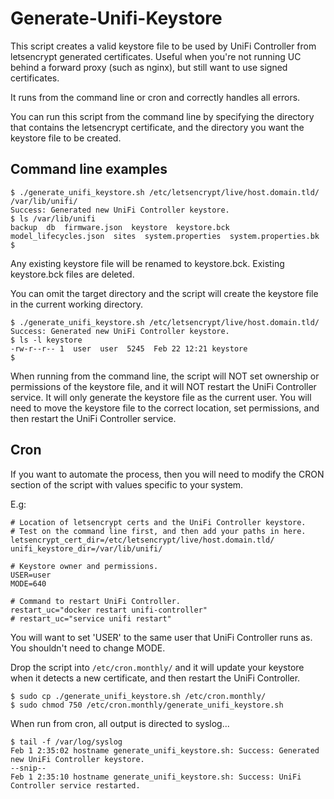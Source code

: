 # Generate-Unifi-Keystore
This script creates a valid keystore file to be used by UniFi Controller from letsencrypt generated certificates.
Useful when you're not running UC behind a forward proxy (such as nginx), but still want to use signed certificates.

It runs from the command line or cron and correctly handles all errors.

You can run this script from the command line by specifying the directory that contains the letsencrypt certificate,
and the directory you want the keystore file to be created.
 
## Command line examples
```
$ ./generate_unifi_keystore.sh /etc/letsencrypt/live/host.domain.tld/ /var/lib/unifi/
Success: Generated new UniFi Controller keystore.
$ ls /var/lib/unifi
backup	db  firmware.json  keystore  keystore.bck  model_lifecycles.json  sites  system.properties  system.properties.bk
$
```
Any existing keystore file will be renamed to keystore.bck. Existing keystore.bck files are deleted.

You can omit the target directory and the script will create the keystore file in the current working directory.
```
$ ./generate_unifi_keystore.sh /etc/letsencrypt/live/host.domain.tld/
Success: Generated new UniFi Controller keystore.
$ ls -l keystore
-rw-r--r-- 1  user  user  5245  Feb 22 12:21 keystore
$
```

When running from the command line, the script will NOT set ownership or permissions of the keystore file, and
it will NOT restart the UniFi Controller service. It will only generate the keystore file as the current user.
You will need to move the keystore file to the correct location, set permissions, and then restart the UniFi
Controller service.

## Cron
If you want to automate the process, then you will need to modify the CRON section of the script with values
specific to your system.

E.g:

```
# Location of letsencrypt certs and the UniFi Controller keystore.
# Test on the command line first, and then add your paths in here.
letsencrypt_cert_dir=/etc/letsencrypt/live/host.domain.tld/
unifi_keystore_dir=/var/lib/unifi/

# Keystore owner and permissions.
USER=user
MODE=640

# Command to restart UniFi Controller.
restart_uc="docker restart unifi-controller"
# restart_uc="service unifi restart"
```
You will want to set 'USER' to the same user that UniFi Controller runs as. You shouldn't need to change MODE.

Drop the script into `/etc/cron.monthly/` and it will update your keystore when it detects a new certificate,
and then restart the UniFi Controller.

```
$ sudo cp ./generate_unifi_keystore.sh /etc/cron.monthly/
$ sudo chmod 750 /etc/cron.monthly/generate_unifi_keystore.sh
```

When run from cron, all output is directed to syslog...
```
$ tail -f /var/log/syslog
Feb 1 2:35:02 hostname generate_unifi_keystore.sh: Success: Generated new UniFi Controller keystore.
--snip--
Feb 1 2:35:10 hostname generate_unifi_keystore.sh: Success: UniFi Controller service restarted.
```

